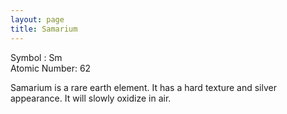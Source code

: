 ```yaml
---
layout: page
title: Samarium
---
```

Symbol : Sm  
Atomic Number: 62

Samarium is a rare earth element. It has a hard texture and silver appearance. It will slowly oxidize in air. 